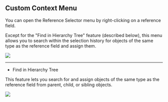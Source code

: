 ## Custom Context Menu

You can open the Reference Selector menu by right-clicking on a reference field.

Except for the "Find in Hierarchy Tree" feature (described below), this menu allows you to search within the selection history for objects of the same type as the reference field and assign them.

![](https://emptybraces.github.io/reference-selector/images/reference_set_context1.jpg)

---
- Find in Hierarchy Tree

This feature lets you search for and assign objects of the same type as the reference field from parent, child, or sibling objects.

![](https://emptybraces.github.io/reference-selector/images/reference_set_context2.jpg)
